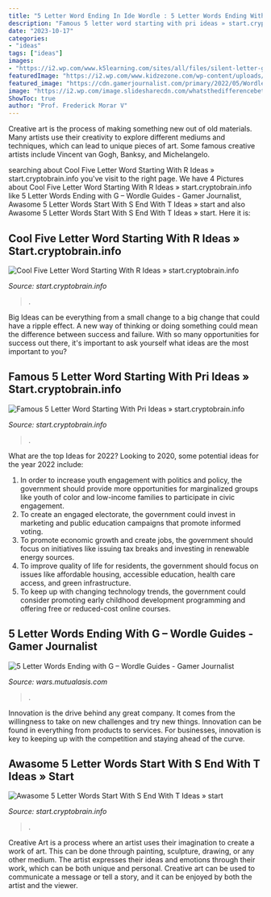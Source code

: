 ```yaml
---
title: "5 Letter Word Ending In Ide Wordle : 5 Letter Words Ending With G – Wordle Guides"
description: "Famous 5 letter word starting with pri ideas » start.cryptobrain.info"
date: "2023-10-17"
categories:
- "ideas"
tags: ["ideas"]
images:
- "https://i2.wp.com/www.k5learning.com/sites/all/files/silent-letter-graphic.gif"
featuredImage: "https://i2.wp.com/www.kidzezone.com/wp-content/uploads/2020/05/Letter-R-Picture-Card-731x1024.jpeg"
featured_image: "https://cdn.gamerjournalist.com/primary/2022/05/Wordle-G.png"
image: "https://i2.wp.com/image.slidesharecdn.com/whatsthedifferencebetweenletternamesandlettersounds-120908234747-phpapp02/95/whats-the-difference-between-letter-names-and-letter-sounds-10-638.jpg?cb=1351371578"
ShowToc: true
author: "Prof. Frederick Morar V"
---
```



Creative art is the process of making something new out of old materials. Many artists use their creativity to explore different mediums and techniques, which can lead to unique pieces of art. Some famous creative artists include Vincent van Gogh, Banksy, and Michelangelo.

	

		
searching about Cool Five Letter Word Starting With R Ideas » start.cryptobrain.info you've visit to the right page. We have 4 Pictures about Cool Five Letter Word Starting With R Ideas » start.cryptobrain.info like 5 Letter Words Ending with G – Wordle Guides - Gamer Journalist, Awasome 5 Letter Words Start With S End With T Ideas » start and also Awasome 5 Letter Words Start With S End With T Ideas » start. Here it is:
		
    
## Cool Five Letter Word Starting With R Ideas » Start.cryptobrain.info

<img loading=lazy src="https://i2.wp.com/www.kidzezone.com/wp-content/uploads/2020/05/Letter-R-Picture-Card-731x1024.jpeg" onerror="this.onerror=null;this.src='https://tse2.mm.bing.net/th?id=OIP.RAr4aUJpDkSEmj67Y8tuRwHaKX&amp;pid=15.1';" alt="Cool Five Letter Word Starting With R Ideas » start.cryptobrain.info">

_Source: start.cryptobrain.info_

>. 

	

Big Ideas can be everything from a small change to a big change that could have a ripple effect. A new way of thinking or doing something could mean the difference between success and failure. With so many opportunities for success out there, it's important to ask yourself what ideas are the most important to you?

    
## Famous 5 Letter Word Starting With Pri Ideas » Start.cryptobrain.info

<img loading=lazy src="https://i2.wp.com/image.slidesharecdn.com/whatsthedifferencebetweenletternamesandlettersounds-120908234747-phpapp02/95/whats-the-difference-between-letter-names-and-letter-sounds-10-638.jpg?cb=1351371578" onerror="this.onerror=null;this.src='https://tse1.mm.bing.net/th?id=OIP.sVt2C7NWsnr1OxhSc7-3PQHaFj&amp;pid=15.1';" alt="Famous 5 Letter Word Starting With Pri Ideas » start.cryptobrain.info">

_Source: start.cryptobrain.info_

>. 

	

What are the top Ideas for 2022?
Looking to 2020, some potential ideas for the year 2022 include: 
1) In order to increase youth engagement with politics and policy, the government should provide more opportunities for marginalized groups like youth of color and low-income families to participate in civic engagement. 
2) To create an engaged electorate, the government could invest in marketing and public education campaigns that promote informed voting. 
3) To promote economic growth and create jobs, the government should focus on initiatives like issuing tax breaks and investing in renewable energy sources. 
4) To improve quality of life for residents, the government should focus on issues like affordable housing, accessible education, health care access, and green infrastructure. 
5) To keep up with changing technology trends, the government could consider promoting early childhood development programming and offering free or reduced-cost online courses.

    
## 5 Letter Words Ending With G – Wordle Guides - Gamer Journalist

<img loading=lazy src="https://cdn.gamerjournalist.com/primary/2022/05/Wordle-G.png" onerror="this.onerror=null;this.src='https://tse1.mm.bing.net/th?id=OIP.E7xH5juvi5B9jPO-nQiYCAHaEK&amp;pid=15.1';" alt="5 Letter Words Ending with G – Wordle Guides - Gamer Journalist">

_Source: wars.mutualasis.com_

>. 

	

Innovation is the drive behind any great company. It comes from the willingness to take on new challenges and try new things. Innovation can be found in everything from products to services. For businesses, innovation is key to keeping up with the competition and staying ahead of the curve.

    
## Awasome 5 Letter Words Start With S End With T Ideas » Start

<img loading=lazy src="https://i2.wp.com/www.k5learning.com/sites/all/files/silent-letter-graphic.gif" onerror="this.onerror=null;this.src='https://tse2.mm.bing.net/th?id=OIP.Pbtho36L-UaAlxswSbEWxwHaK1&amp;pid=15.1';" alt="Awasome 5 Letter Words Start With S End With T Ideas » start">

_Source: start.cryptobrain.info_

>. 

	

Creative Art is a process where an artist uses their imagination to create a work of art. This can be done through painting, sculpture, drawing, or any other medium. The artist expresses their ideas and emotions through their work, which can be both unique and personal. Creative art can be used to communicate a message or tell a story, and it can be enjoyed by both the artist and the viewer.

